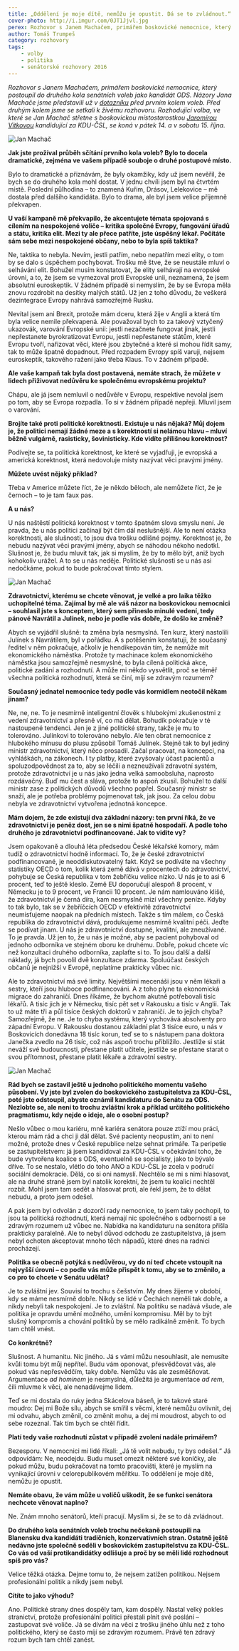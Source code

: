 ```yaml
---
title: „Oddělení je moje dítě, nemůžu je opustit. Dá se to zvládnout.“
cover-photo: http://i.imgur.com/0JT1Jjvl.jpg
perex: Rozhovor s Janem Machačem, primářem boskovické nemocnice, který postoupil do druhého kola senátních voleb jako kandidát ODS.
author: Tomáš Trumpeš
category: rozhovory
tags:
    - volby
    - politika
    - senátorské rozhovory 2016
---
```


*Rozhovor s Janem Machačem, primářem boskovické nemocnice, který postoupil do druhého kola senátních voleb jako kandidát ODS. Názory Jana Machače jsme představili už v [dotazníku](http://ohlasy.info/special/volby2016/dotaznik-machac.html) před prvním kolem voleb. Před druhým kolem jsme se setkali k živému rozhovoru. Rozhodující volba, ve které se Jan Machač střetne s boskovickou místostarostkou [Jaromírou Vítkovou](http://ohlasy.info/clanky/2016/10/rozhovor-vitkova.html) kandidující za KDU-ČSL, se koná v pátek 14. a v sobotu 15. října.*

<img src="http://i.imgur.com/0JT1Jjv.jpg" alt="Jan Machač" class="img-responsive img-popup" data-author="Tomáš Znamenáček">

**Jak jste prožíval průběh sčítání prvního kola voleb? Bylo to docela dramatické, zejména ve vašem případě souboje o druhé postupové místo.**

Bylo to dramatické a přiznávám, že byly okamžiky, kdy už jsem nevěřil, že bych se do druhého kola mohl dostat. V jednu chvíli jsem byl na čtvrtém místě. Poslední půlhodina – to znamená Kuřim, Drásov, Lelekovice – mě dostala před dalšího kandidáta. Bylo to drama, ale byl jsem velice příjemně překvapen.

**U vaší kampaně mě překvapilo, že akcentujete témata spojovaná s cílením na nespokojené voliče – kritika společné Evropy, fungování úřadů a státu, kritika elit. Mezi ty ale přece patříte, jste úspěšný lékař. Počítáte sám sebe mezi nespokojené občany, nebo to byla spíš taktika?**

Ne, taktika to nebyla. Nevím, jestli patřím, nebo nepatřím mezi elity, o tom by se dalo s úspěchem pochybovat. Trošku mě štve, že se neustále mluví o selhávání elit. Bohužel musím konstatovat, že elity selhávají na evropské úrovni, a to, že jsem se vymezoval proti Evropské unii, neznamená, že jsem absolutní euroskeptik. V žádném případě si nemyslím, že by se Evropa měla znovu rozdrobit na desítky malých států. Už jen z toho důvodu, že veškerá dezintegrace Evropy nahrává samozřejmě Rusku.

Nevítal jsem ani Brexit, protože mám dceru, která žije v Anglii a která tím byla velice nemile překvapená. Ale považoval bych to za takový vztyčený ukazovák, varování Evropské unii: jestli nezačnete fungovat jinak, jestli nepřestanete byrokratizovat Evropu, jestli nepřestanete státům, které Evropu tvoří, nařizovat věci, které jsou zbytečné a které si mohou řídit samy, tak to může špatně dopadnout. Před rozpadem Evropy spíš varuji, nejsem euroskeptik, takového ražení jako třeba Klaus. To v žádném případě.

**Ale vaše kampaň tak byla dost postavená, nemáte strach, že můžete v lidech přiživovat nedůvěru ke společnému evropskému projektu?**

Chápu, ale já jsem nemluvil o nedůvěře v Evropu, respektive nevolal jsem po tom, aby se Evropa rozpadla. To si v žádném případě nepřeji. Mluvil jsem o varování. 

**Brojíte také proti politické korektnosti. Existuje u nás nějaká? Můj dojem je, že politici nemají žádné meze a s korektností si nelámou hlavu – mluví běžně vulgárně, rasisticky, šovinisticky. Kde vidíte přílišnou korektnost?**

Podívejte se, ta politická korektnost, ke které se vyjadřuji, je evropská a americká korektnost, která nedovoluje místy nazývat věci pravými jmény.

**Můžete uvést nějaký příklad?**

Třeba v Americe můžete říct, že je někdo běloch, ale nemůžete říct, že je černoch – to je tam faux pas. 

**A u nás?**

U nás naštěstí politická korektnost v tomto špatném slova smyslu není. Je pravda, že u nás politici začínají být čím dál neslušnější. Ale to není otázka korektnosti, ale slušnosti, to jsou dva trošku odlišné pojmy. Korektnost je, že nebudu nazývat věci pravými jmény, abych se náhodou někoho nedotkl. Slušnost je, že budu mluvit tak, jak si myslím, že by to mělo být, aniž bych kohokoliv urážel. A to se u nás neděje. Politické slušnosti se u nás asi nedočkáme, pokud to bude pokračovat tímto stylem. 

<img src="http://i.imgur.com/X1Mvne6.jpg" alt="Jan Machač" class="img-responsive img-popup" data-author="Tomáš Znamenáček">

**Zdravotnictví, kterému se chcete věnovat, je velké a pro laika těžko uchopitelné téma. Zajímal by mě ale váš názor na boskovickou nemocnici – souhlasil jste s konceptem, který sem přineslo minulé vedení, tedy pánové Navrátil a Julínek, nebo je podle vás dobře, že došlo ke změně?**

Abych se vyjádřil slušně: ta změna byla nesmyslná. Ten kurz, který nastolili Julínek s Navrátilem, byl v pořádku. A s potěšením konstatuji, že současný ředitel v něm pokračuje, ačkoliv je hendikepován tím, že nemůže mít ekonomického náměstka. Protože ty machinace kolem ekonomického náměstka jsou samozřejmě nesmyslné, to byla cílená politická akce, politické zadání a rozhodnutí. A může mi někdo vysvětlit, proč se téměř všechna politická rozhodnutí, která se činí, míjí se zdravým rozumem?

**Současný jednatel nemocnice tedy podle vás kormidlem neotočil někam jinam?**

Ne, ne, ne. To je nesmírně inteligentní člověk s hlubokými zkušenostmi z vedení zdravotnictví a přesně ví, co má dělat. Bohudík pokračuje v té nastoupené tendenci. Jen je z jiné politické strany, takže je mu to tolerováno. Julínkovi to tolerováno nebylo. Ale ten obrat nemocnice z hlubokého mínusu do plusu způsobil Tomáš Julínek. Stejně tak to byl jediný ministr zdravotnictví, který něco prosadil. Začal pracovat, na koncepci, na vyhláškách, na zákonech. I ty platby, které zvyšovaly účast pacientů a spoluzodpovědnost za to, aby se léčili a nezneužívali zdravotní systém, protože zdravotnictví je u nás jako jedna velká samoobsluha, naprosto rozdávačný. Buď mu čest a sláva, protože to aspoň zkusil. Bohužel to další ministr zase z politických důvodů všechno popřel. Současný ministr se snaží, ale je potřeba problémy pojmenovat tak, jak jsou. Za celou dobu nebyla ve zdravotnictví vytvořena jednotná koncepce.

**Mám dojem, že zde existují dva základní názory: ten první říká, že ve zdravotnictví je peněz dost, jen se s nimi špatně hospodaří. A podle toho druhého je zdravotnictví podfinancované. Jak to vidíte vy?**

Jsem opakovaně a dlouhá léta předsedou České lékařské komory, mám tudíž o zdravotnictví hodně informací. To, že je české zdravotnictví podfinancované, je neoddiskutovatelný fakt. Když se podíváte na všechny statistiky OECD o tom, kolik která země dává v procentech do zdravotnictví, pohybuje se Česká republika v tom žebříčku velice nízko. U nás je to asi 6 procent, teď to ještě kleslo. Země EU doporučují alespoň 8 procent, v Německu je to 9 procent, ve Francii 10 procent. Je nám namlouváno klišé, že zdravotnictví je černá díra, kam nesmyslně mizí všechny peníze. Kdyby to tak bylo, tak se v žebříčcích OECD v efektivitě zdravotnictví neumisťujeme naopak na předních místech. Takže s tím málem, co Česká republika do zdravotnictví dává, produkujeme nesmírně kvalitní péči. Jeďte se podívat jinam. U nás je zdravotnictví dostupné, kvalitní, ale zneužívané. To je pravda. Už jen to, že u nás je možné, aby se pacient pohyboval od jednoho odborníka ve stejném oboru ke druhému. Dobře, pokud chcete víc než konzultaci druhého odborníka, zaplaťte si to. To jsou další a další náklady, já bych povolil dvě konzultace zdarma. Spoluúčast českých občanů je nejnižší v Evropě, neplatíme prakticky vůbec nic.

Ale to zdravotnictví má své limity. Největšími mecenáši jsou v něm lékaři a sestry, kteří jsou hluboce podfinancováni. A z toho plyne ta ekonomická migrace do zahraničí. Dnes říkáme, že bychom akutně potřebovali tisíc lékařů. A tisíc jich je v Německu, tisíc pět set v Rakousku a tisíc v Anglii. Tak to už máte tři a půl tisíce českých doktorů v zahraničí. Je to jejich chyba? Samozřejmě, že ne. Je to chyba systému, který vychovává absolventy pro západní Evropu. V Rakousku dostanou základní plat 3 tisíce euro, u nás v Boskovicích donedávna 18 tisíc korun, teď se to s nástupem pana doktora Janečka zvedlo na 26 tisíc, což nás aspoň trochu přiblížilo. Jestliže si stát neváží své budoucnosti, přestane platit učitele, jestliže se přestane starat o svou přítomnost, přestane platit lékaře a zdravotní sestry.

<img src="http://i.imgur.com/94ubRot.jpg" alt="Jan Machač" class="img-responsive img-popup" data-author="Tomáš Znamenáček">

**Rád bych se zastavil ještě u jednoho politického momentu vašeho působení. Vy jste byl zvolen do boskovického zastupitelstva za KDU-ČSL, poté jste odstoupil, abyste oznámil kandidaturu do Senátu za ODS. Nezlobte se, ale není to trochu zvláštní krok a příklad určitého politického pragmatismu, kdy nejde o ideje, ale o osobní postup?**

Nešlo vůbec o mou kariéru, mně kariéra senátora pouze ztíží mou práci, kterou mám rád a chci ji dál dělat. Své pacienty neopustím, ani to není možné, protože dnes v České republice nelze sehnat primáře. Ta peripetie se zastupitelstvem: já jsem kandidoval za KDU-ČSL v očekávání toho, že bude vytvořena koalice s ODS, eventuelně se socialisty, jako to bývalo dříve. To se nestalo, vlétlo do toho ANO a KDU-ČSL je zcela v područí sociální demokracie. Dělá, co si oni namyslí. Nechtělo se mi s nimi hlasovat, ale na druhé straně jsem byl natolik korektní, že jsem tu koalici nechtěl rozbít. Mohl jsem tam sedět a hlasovat proti, ale řekl jsem, že to dělat nebudu, a proto jsem odešel. 

A pak jsem byl odvolán z dozorčí rady nemocnice, to jsem taky pochopil, to jsou ta politická rozhodnutí, která nemají nic společného s odborností a se zdravým rozumem už vůbec ne. Nabídka na kandidaturu na senátora přišla prakticky paralelně. Ale to nebyl důvod odchodu ze zastupitelstva, já jsem nebyl ochoten akceptovat mnoho těch nápadů, které dnes na radnici procházejí.

**Politika se obecně potýká s nedůvěrou, vy do ní teď chcete vstoupit na nejvyšší úrovni – co podle vás může přispět k tomu, aby se to změnilo, a co pro to chcete v Senátu udělat?**

Je to zvláštní jev. Souvisí to trochu s češstvím. My dnes žijeme v období, kdy se máme nesmírně dobře. Nikdy se lidé v Čechách neměli tak dobře, a nikdy nebyli tak nespokojení. Je to zvláštní. Na politiku se nadává všude, ale politika je opravdu umění možného, umění kompromisu. Měl by to být slušný kompromis a chování politiků by se mělo radikálně změnit. To bych tam chtěl vnést.

**Co konkrétně?**

Slušnost. A humanitu. Nic jiného. Já s vámi můžu nesouhlasit, ale nemusíte kvůli tomu být můj nepřítel. Budu vám oponovat, přesvědčovat vás, ale pokud vás nepřesvědčím, taky dobře. Nemůžu vás ale zesměšňovat. Argumentace *ad hominem* je nesmyslná, důležitá je argumentace *ad rem*, čili mluvme k věci, ale nenadávejme lidem. 

Teď se mi dostala do ruky jedna Skácelova báseň, je to takové staré moudro: Dej mi Bože sílu, abych se smířil s věcmi, které nemůžu ovlivnit, dej mi odvahu, abych změnil, co změnit mohu, a dej mi moudrost, abych to od sebe rozeznal. Tak tím bych se chtěl řídit.

**Platí tedy vaše rozhodnutí zůstat v případě zvolení nadále primářem?**

Bezesporu. V nemocnici mi lidé říkali: „Já tě volit nebudu, ty bys odešel.“ Já odpovídám: Ne, neodejdu. Budu muset omezit některé své koníčky, ale pokud můžu, budu pokračovat na tomto pracovišti, které je myslím na vynikající úrovni v celorepublikovém měřítku. To oddělení je moje dítě, nemůžu je opustit.

**Nemáte obavu, že vám může u voličů uškodit, že se funkci senátora nechcete věnovat naplno?**

Ne. Znám mnoho senátorů, kteří pracují. Myslím si, že se to dá zvládnout.

**Do druhého kola senátních voleb trochu nečekaně postoupili na Blanensku dva kandidáti tradičních, konzervativních stran. Ostatně ještě nedávno jste společně seděli v boskovickém zastupitelstvu za KDU-ČSL. Co vás od vaší protikandidátky odlišuje a proč by se měli lidé rozhodnout spíš pro vás?**

Velice těžká otázka. Dejme tomu to, že nejsem zatížen politikou. Nejsem profesionální politik a nikdy jsem nebyl.

**Cítíte to jako výhodu?**

Ano. Politické strany dnes dospěly tam, kam dospěly. Nastal velký pokles stranictví, protože profesionální politici přestali plnit své poslání – zastupovat své voliče. Já se dívám na věci z trošku jiného úhlu než z toho politického, který se často míjí se zdravým rozumem. Právě ten zdravý rozum bych tam chtěl zanést.
